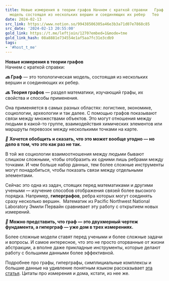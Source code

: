```yaml
---
title: Новые измерения в теории графов Начнем с краткой справки   Граф  это топологическая
  модель состоящая из нескольких вершин и соединяющих их ребер   Тео
date: 2024-02-13
src_link: https://www.notion.so/99438506305a46e3b3a71d07e7868c85
src_date: '2024-02-13 20:55:00'
gold_link: https://t.me/leftjoin/1270?embed=1&mode=tme
gold_link_hash: 08a8881e734554e1af5aa7fc31e3cdb9
tags:
- '#host_t_me'
---
```


**Новые измерения в теории графов**  
Начнем с краткой справки:  
  
*****🔜***** **Граф** — это топологическая модель, состоящая из нескольких вершин и соединяющих их ребер.  
  
*****🔜***** **Теория графов** — раздел математики, изучающий графы, их свойства и способы применения.  
  
Она применяется в самых разных областях: логистике, экономике, социологии, археологии и так далее. С помощью графов показывают связи между множествами объектов. Это могут отношения между людьми в какой-то группе, взаимодействия химических элементов или маршруты перевозок между несколькими точками на карте.  
  
***💬*** **Хочется обобщить и сказать, что это может вообще угодно — но дело в том, что это как раз не так.**  
  
В той же социологии взаимоотношения между людьми бывают слишком сложными, чтобы отобразить их одними лишь ребрами между точками. И чем больше набор данных, тем более сложные инструменты могут понадобиться, чтобы показать связи между отдельными элементами.  
  
Сейчас это одна из задач, стоящих перед математиками и другими учеными — изучение способов отображения связей более высокого порядка. Например, **гиперграфов**, ребра которых могут соединять сразу несколько вершин.  Математик из Pacific Northwest National Laboratory Эмили Первайн сравнивает эту работу с открытием новых измерений.  
  
***💬*** **Можно представить, что граф — это двухмерный чертеж фундамента, а гиперграф — уже дом в трех измерениях.**  
  
Более сложные модели ставят перед учеными и более сложные задачи и вопросы. И самое интересное, что это не просто оторванные от жизни абстракции, а вполне даже прикладные инструменты, которые делают работу с большими данными более эффективной.  
  
Подробнее про графы, гиперграфы, симплициальные комплексы и большие данные на удивление понятным языком рассказывает [эта статья](https://www.quantamagazine.org/how-big-data-carried-graph-theory-into-new-dimensions-20210819/). Цитаты про измерения и дома, кстати, из нее же.
